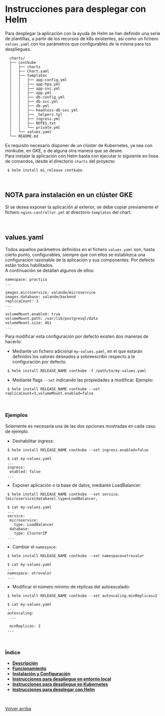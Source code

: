 <a name="main"></a>

# __Instrucciones para desplegar con Helm__
Para desplegar la aplicación con la ayuda de Helm se han definido una serie de plantillas, a partir de los recursos de k8s existentes, así como un fichero `values.yaml` con los parámetros que configurables de la misma para los despliegues.  

```
  charts/
  ├── contkube
  │   ├── charts
  │   ├── Chart.yaml
  │   ├── templates
  │   │   ├── app-config.yml
  │   │   ├── app-hpa.yml
  │   │   ├── app-svc.yml
  │   │   ├── app.yml
  │   │   ├── db-config.yml
  │   │   ├── db-svc.yml
  │   │   ├── db.yml
  │   │   ├── headless-db-svc.yml
  │   │   ├── _helpers.tpl
  │   │   ├── ingress.yml
  │   │   ├── NOTES.txt
  │   │   └── private.yml
  │   └── values.yaml
  └── README.md
```

Es requisito necesario disponer de un clúster de Kubernetes, ya sea con minikube, en GKE, o de alguna otra manera que se desee.  
Para instalar la aplicación con Helm basta con ejecutar lo siguiente en línea de comandos, desde el directorio `charts` del proyecto:

```
 $ helm install mi_release contkube
```

<br>

## __NOTA para instalación en un clúster GKE__
Si se desea exponer la aplicación al exterior, se debe copiar previamente el fichero `nginx-controller.yml` al directorio `templates` del chart.

<br>

## __values.yaml__
Todos aquellos parámetros definidos en el fichero `values.yaml` son, hasta cierto punto, configurables, siempre que con ellos se establezca una configuración razonable de la aplicación y sus componentes. Por defecto están todos habilitados.  
A continuación se detallan algunos de ellos:

```
namespace: practica
...

images.microservice: valande/microservice
images.database: valande/backend
replicaCount: 3
...

volumeMount.enabled: true
volumeMount.path: /var/lib/postgresql/data
volumeMount.size: 4Gi
...

```

Para modificar esta configuración por defecto existen dos maneras de hacerlo:

* Mediante un fichero adicional `my-values.yaml`, en el que estarán definidos los valores deseados a sobreescribir respecto a la configuración por defecto.
```
 $ helm install RELEASE_NAME contkube -f /path/to/my-values.yaml 
```

* Mediante flags `--set` indicando las propiedades a modificar. Ejemplo:
```
 $ helm install RELEASE_NAME contkube --set replicaCount=3,volumeMount.enabled=false
```

<br>

### __Ejemplos__
Solamente es necesaria una de las dos opciones mostradas en cada caso de ejemplo.

* Deshabilitar ingress:
```
 $ helm install RELEASE_NAME contkube --set ingress.enabled=false
```
```
 $ cat my-values.yaml
 ...
 ingress:
  enabled: false
 ...
```

* Exponer aplicación o la base de datos, mediante LoadBalancer:
```
 $ helm install RELEASE_NAME contkube --set service.[microservice|database].type=LoadBalancer, 
```
```
 $ cat my-values.yaml
 ...
 service:
  microservice:
    type: LoadBalancer
  database:
    type: ClusterIP
 ...
```

* Cambiar el `namespace`:
```
 $ helm install RELEASE_NAME contkube --set namespace=otrovalor
```
```
 $ cat my-values.yaml
 ...
 namespace: otrovalor
 ...
```

* Modificar el número mínimo de réplicas del autoescalado:
```
 $ helm install RELEASE_NAME contkube --set autoscaling.minReplicas=2
```
```
 $ cat my-values.yaml
 ...
 autoscaling:
  ...

  minReplicas: 2
 ...
```

<br>

### Índice

* [__Descripción__](../README.md#main)
* [__Funcionamiento__](../README.md#arch)
* [__Instalación y Configuración__](../README.md#setup)
* [__Instrucciones para despliegue en entorno local__](../README.md#rc_local)
* [__Instrucciones para despliegue en Kubernetes__](../k8s/README.md#main)
* [__Instrucciones para desplegar con Helm__](#main)

<br>

[Volver arriba](#main)